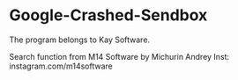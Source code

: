 # Google-Crashed-Sendbox
The program belongs to Kay Software.

Search function from M14 Software by Michurin Andrey
  Inst: instagram.com/m14software
